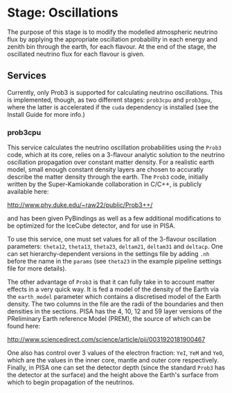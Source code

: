 # Stage: Oscillations

The purpose of this stage is to modify the modelled atmospheric neutrino flux by applying the appropriate oscillation probability in each energy and zenith bin through the earth, for each flavour.
At the end of the stage, the oscillated neutrino flux for each flavour is given.

## Services

Currently, only Prob3 is supported for calculating neutrino oscillations. This is implemented, though, as two different stages: `prob3cpu` and `prob3gpu`, where the latter is accelerated if the `cuda` dependency is installed (see the Install Guide for more info.)

### prob3cpu

This service calculates the neutrino oscillation probabilities using the `Prob3` code, which at its core, relies on a 3-flavour analytic solution to the neutrino oscillation propagation over constant matter density.
For a realistic earth model, small enough constant density layers are chosen to accuratly describe the matter density through the earth.
The `Prob3` code, initially written by the Super-Kamiokande collaboration in C/C++, is publicly available here:

http://www.phy.duke.edu/~raw22/public/Prob3++/

and has been given PyBindings as well as a few additional modifications to be optimized for the IceCube detector, and for use in PISA.

To use this service, one must set values for all of the 3-flavour oscillation parameters: `theta12`, `theta13`, `theta23`, `deltam21`, `deltam31` and `deltacp`.
One can set hierarchy-dependent versions in the settings file by adding `.nh` before the name in the `params` (see `theta23` in the example pipeline settings file for more details).

The other advantage of `Prob3` is that it can fully take in to account matter effects in a very quick way.
It is fed a model of the density of the Earth via the `earth_model` parameter which contains a discretised model of the Earth density.
The two columns in the file are the radii of the boundaries and then densities in the sections.
PISA has the 4, 10, 12 and 59 layer versions of the PReliminary Earth reference Model (PREM), the source of which can be found here:

http://www.sciencedirect.com/science/article/pii/0031920181900467

One also has control over 3 values of the electron fraction: `YeI`, `YeM` and `YeO`, which are the values in the inner core, mantle and outer core respectively.
Finally, in PISA one can set the detector depth (since the standard `Prob3` has the detector at the surface) and the height above the Earth's surface from which to begin propagation of the neutrinos.
